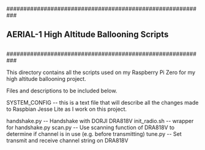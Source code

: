 ###########################################################
##
## AERIAL-1 High Altitude Ballooning Scripts
##
###########################################################

This directory contains all the scripts used on my Raspberry Pi Zero
for my high altitude ballooning project.

Files and descriptions to be included below.

SYSTEM_CONFIG -- this is a text file that will describe all the changes made to Raspbian Jesse Lite as I work on this project.

handshake.py -- Handshake with DORJI DRA818V
init_radio.sh -- wrapper for handshake.py
scan.py -- Use scanning function of DRA818V to determine if channel is in use (e.g. before transmitting)
tune.py -- Set transmit and receive channel string on DRA818V

